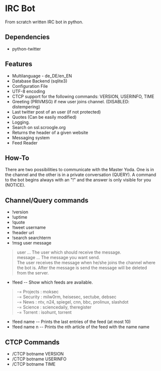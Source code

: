 IRC Bot
=======

From scratch written IRC bot in python.

Dependencies
------------

* python-twitter

Features
--------

* Multilanguage - de_DE/en_EN
* Database Backend (sqlite3)
* Configuration File
* UTF-8 encoding
* CTCP support for the following commands: VERSION, USERINFO, TIME
* Greeting (PRIVMSG) if new user joins channel. (DISABLED: distempering)
* Last twitter post of an user (if not protected)
* Quotes (Can be easily modified)
* Logging.
* Search on ssl.scroogle.org
* Returns the header of a given website
* Messaging system
* Feed Reader

How-To
-------

There are two possibilities to communicate with the Master Yoda. One is in the channel and the other is in a private conversation (QUERY). A command to the bot begins always with an "!" and the answer is only visible for you (NOTICE).

Channel/Query commands
----------------------

* !version
* !uptime
* !quote
* !tweet username
* !header url
* !search searchterm
* !msg user message

> user ... The user which should receive the message.<br/>
> message ... The message you want send.<br/>
> The user receives the message when he/she joins the channel where the bot is. After the message is send the message will be deleted from the server.

* !feed -- Show which feeds are available.

> -= Projects : moksec<br/>
> -= Security : milw0rm, heisesec, sectube, debsec<br/>
> -= News     : ntv, n24, spiegel, cnn, bbc, prolinux, slashdot<br/>
> -= Science  : sciencedaily, theregister<br/>
> -= Torrent  : isohunt, torrent<br/>

* !feed name -- Prints the last entries of the feed (at most 10)
* !feed name n -- Prints the nth article of the feed with the name name

CTCP Commands
-------------

* /CTCP botname VERSION
* /CTCP botname USERINFO
* /CTCP botname TIME

